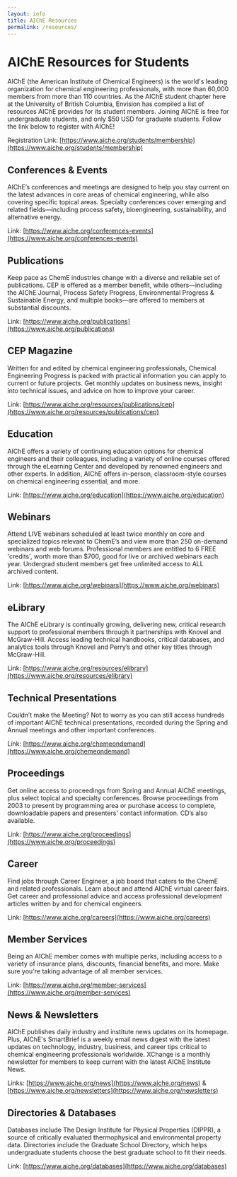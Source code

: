 ```yaml
---
layout: info
title: AIChE Resources
permalink: /resources/
---
```

# AIChE Resources for Students

AIChE (the American Institute of Chemical Engineers) is the world's leading organization for chemical engineering professionals, with more than 60,000 members from more than 110 countries. As the AIChE student chapter here at the University of British Columbia, Envision has compiled a list of resources AIChE provides for its student members. 
Joining AIChE is free for undergraduate students, and only $50 USD for graduate students. Follow the link below to register with AIChE!

Registration Link: [https://www.aiche.org/students/membership](https://www.aiche.org/students/membership)

## Conferences & Events
AIChE’s conferences and meetings are designed to help you stay current on the latest advances in core areas of chemical engineering, while also covering specific topical areas. 
Specialty conferences cover emerging and related fields—including process safety, bioengineering, sustainability, and alternative energy.

Link: [https://www.aiche.org/conferences-events](https://www.aiche.org/conferences-events)

## Publications
Keep pace as ChemE industries change with a diverse and reliable set of publications.
CEP is offered as a member benefit, while others—including the AIChE Journal, Process Safety Progress, Environmental Progress & Sustainable Energy, and multiple books—are offered to members at substantial discounts.

Link: [https://www.aiche.org/publications](https://www.aiche.org/publications)

## CEP Magazine
Written for and edited by chemical engineering professionals, Chemical Engineering Progress is packed with practical information you can apply to current or future projects. Get monthly updates on business news, insight into technical issues, and advice on how to improve your career.

Link: [https://www.aiche.org/resources/publications/cep](https://www.aiche.org/resources/publications/cep)


## Education
AIChE offers a variety of continuing education options for chemical engineers and their colleagues, including a variety of online courses offered through the eLearning Center and developed by renowned engineers and other experts.
In addition, AIChE offers in-person, classroom-style courses on chemical engineering essential, and more.

Link: [https://www.aiche.org/education](https://www.aiche.org/education)

## Webinars
Attend LIVE webinars scheduled at least twice monthly on core and specialized topics relevant to ChemE’s and view more than 250 on-demand webinars and web forums.
Professional members are entitled to 6 FREE 'credits', worth more than $700, good for live or archived webinars each year. Undergrad student members get free unlimited access to ALL archived content.

Link: [https://www.aiche.org/webinars](https://www.aiche.org/webinars)

## eLibrary
The AIChE eLibrary is continually growing, delivering new, critical research support to professional members through it partnerships with Knovel and McGraw-Hill.
Access leading technical handbooks, critical databases, and analytics tools through Knovel and Perry’s and other key titles through McGraw-Hill.

Link: [https://www.aiche.org/resources/elibrary](https://www.aiche.org/resources/elibrary)

## Technical Presentations
Couldn’t make the Meeting?  Not to worry as you can still access hundreds of important AIChE technical presentations, recorded during the Spring and Annual meetings and other important conferences.

Link: [https://www.aiche.org/chemeondemand](https://www.aiche.org/chemeondemand)

## Proceedings
Get online access to proceedings from Spring and Annual AIChE meetings, plus select topical and specialty conferences. Browse proceedings from 2003 to present by programming area or purchase access to complete, downloadable papers and presenters' contact information. CD’s also available.

Link: [https://www.aiche.org/proceedings](https://www.aiche.org/proceedings)

## Career
Find jobs through Career Engineer, a job board that caters to the ChemE and related professionals. Learn about and attend AIChE virtual career fairs. Get career and professional advice and access professional development articles written by and for chemical engineers.

Link: [https://www.aiche.org/careers](https://www.aiche.org/careers)

## Member Services
Being an AIChE member comes with multiple perks, including access to a variety of insurance plans, discounts, financial benefits, and more. Make sure you're taking advantage of all member services.

Link: [https://www.aiche.org/member-services](https://www.aiche.org/member-services)


## News & Newsletters
AIChE publishes daily industry and institute news updates on its homepage. Plus, AIChE's SmartBrief is a weekly email news digest with the latest updates on technology, industry, business, and career tips critical to chemical engineering professionals worldwide. XChange is a monthly newsletter for members to keep current with the latest AIChE Institute News. 

Links: [https://www.aiche.org/news](https://www.aiche.org/news) & [https://www.aiche.org/newsletters](https://www.aiche.org/newsletters)

## Directories & Databases
Databases include The Design Institute for Physical Properties (DIPPR), a source of critically evaluated thermophysical and environmental property data. Directories include the Graduate School Directory, which helps undergraduate students choose the best graduate school to fit their needs.

Link: [https://www.aiche.org/databases](https://www.aiche.org/databases)



